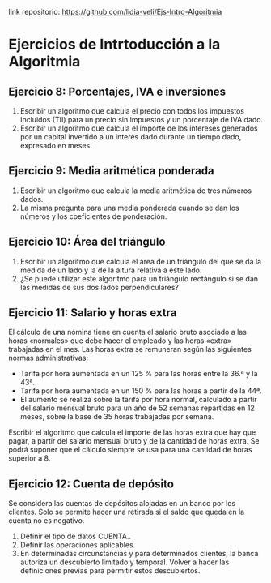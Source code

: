 link repositorio: https://github.com/lidia-veli/Ejs-Intro-Algoritmia
  
# Ejercicios de Intrtoducción a la Algoritmia

## Ejercicio 8: Porcentajes, IVA e inversiones
1. Escribir un algoritmo que calcula el precio con todos los impuestos incluidos (TII) para un precio sin impuestos y un porcentaje de IVA dado.  
2. Escribir un algoritmo que calcula el importe de los intereses generados por un capital invertido a un interés dado durante un tiempo dado, expresado en meses.  

## Ejercicio 9: Media aritmética ponderada
1. Escribir un algoritmo que calcula la media aritmética de tres números dados.  
2. La misma pregunta para una media ponderada cuando se dan los números y los coeficientes de ponderación.  

## Ejercicio 10: Área del triángulo
1. Escribir un algoritmo que calcula el área de un triángulo del que se da la medida de un lado y la de la altura relativa a este lado.  
2. ¿Se puede utilizar este algoritmo para un triángulo rectángulo si se dan las medidas de sus dos lados perpendiculares?  

## Ejercicio 11: Salario y horas extra
El cálculo de una nómina tiene en cuenta el salario bruto asociado a las horas «normales» que debe hacer el empleado y las horas «extra» trabajadas en el mes. Las horas extra se remuneran según las siguientes normas administrativas:
- Tarifa por hora aumentada en un 125 % para las horas entre la 36.ª y la 43ª.  
- Tarifa por hora aumentada en un 150 % para las horas a partir de la 44ª.  
- El aumento se realiza sobre la tarifa por hora normal, calculado a partir del salario mensual bruto para un año de 52 semanas repartidas en 12 meses, sobre la base de 35 horas trabajadas por semana.
  
Escribir el algoritmo que calcula el importe de las horas extra que hay que pagar, a partir del salario mensual bruto y de la cantidad de horas extra. Se podrá suponer que el cálculo siempre se usa para una cantidad de horas superior a 8.

## Ejercicio 12: Cuenta de depósito
Se considera las cuentas de depósitos alojadas en un banco por los clientes. Solo se permite hacer una retirada si el saldo que queda en la cuenta no es negativo.
1. Definir el tipo de datos CUENTA..
2. Definir las operaciones aplicables.
3. En determinadas circunstancias y para determinados clientes, la banca autoriza un descubierto limitado y temporal. Volver a hacer las definiciones previas para permitir estos descubiertos.
